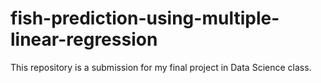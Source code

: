 # fish-prediction-using-multiple-linear-regression
This repository is a submission for my final project in Data Science class.
